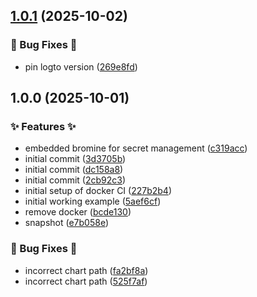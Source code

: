 ## [1.0.1](https://github.com/AtomiCloud/aldehyde.lithium/compare/v1.0.0...v1.0.1) (2025-10-02)


### 🐛 Bug Fixes 🐛

* pin logto version ([269e8fd](https://github.com/AtomiCloud/aldehyde.lithium/commit/269e8fdd32d6a1ac0ed74adadc4d6f5e666c9499))

## 1.0.0 (2025-10-01)


### ✨ Features ✨

* embedded bromine for secret management ([c319acc](https://github.com/AtomiCloud/aldehyde.lithium/commit/c319acc8b92f0edde2a7133853fd1644928b5ccb))
* initial commit ([3d3705b](https://github.com/AtomiCloud/aldehyde.lithium/commit/3d3705b8397aa89559f03a6de852749c716027e2))
* initial commit ([dc158a8](https://github.com/AtomiCloud/aldehyde.lithium/commit/dc158a8c68262e679c5afb0c697af4cde28e6c87))
* initial commit ([2cb92c3](https://github.com/AtomiCloud/aldehyde.lithium/commit/2cb92c31abb1696c968144ebc675db8dc51c7a13))
* initial setup of docker CI ([227b2b4](https://github.com/AtomiCloud/aldehyde.lithium/commit/227b2b457a321c582eaefdc8870697ed292a3787))
* initial working example ([5aef6cf](https://github.com/AtomiCloud/aldehyde.lithium/commit/5aef6cf3f89890d2a6302356a28d07ca118e9d85))
* remove docker ([bcde130](https://github.com/AtomiCloud/aldehyde.lithium/commit/bcde130577d39cc378034d1021c5d3391f2154ef))
* snapshot ([e7b058e](https://github.com/AtomiCloud/aldehyde.lithium/commit/e7b058eeb5aaa7a52bdf65166cc73bb49dae0eb1))


### 🐛 Bug Fixes 🐛

* incorrect chart path ([fa2bf8a](https://github.com/AtomiCloud/aldehyde.lithium/commit/fa2bf8a6e3d4552930660e50c98a74be6a5a2a4a))
* incorrect chart path ([525f7af](https://github.com/AtomiCloud/aldehyde.lithium/commit/525f7af03cff2b20f069f0bf89fdf2acb151fac2))
